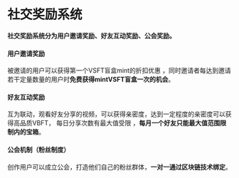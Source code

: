 # 社交奖励系统

**社交奖励系统分为用户邀请奖励、好友互动奖励、公会奖励。**

#### 用户邀请奖励

被邀请的用户可以获得第一个VSFT盲盒mint的折扣优惠 ，同时邀请者每达到邀请若干定量数量的用户时**免费获得mintVSFT盲盒一次的机会**。

#### 好友互动奖励

互为联动，观看好友分享的视频，可以获得亲密度，达到一定程度的亲密度可以获得高品质VBFT， 每日分享次数有最大值受限 ，**每月一个好友只能最大值范围限制内的宝箱**。

#### 公会机制（粉丝制度）

创作用户可以成立公会，打造他们自己的粉丝群体，**一对一通过区块链技术绑定**。
